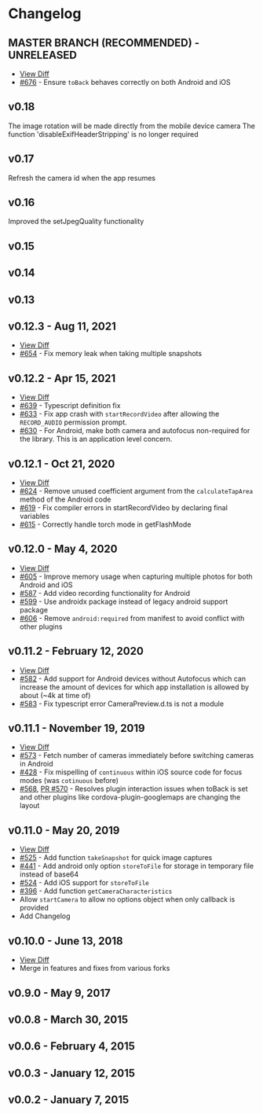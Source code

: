 # Changelog

## MASTER BRANCH (RECOMMENDED) - UNRELEASED
- [View Diff](https://github.com/cordova-plugin-camera-preview/cordova-plugin-camera-preview/compare/v0.12.3...master)
- [#676](https://github.com/cordova-plugin-camera-preview/cordova-plugin-camera-preview/pull/676) - Ensure `toBack` behaves correctly on both Android and iOS

## v0.18
The image rotation will be made directly from the mobile device camera
The function 'disableExifHeaderStripping' is no longer required

## v0.17
Refresh the camera id when the app resumes

## v0.16
Improved the setJpegQuality functionality

## v0.15

## v0.14

## v0.13


## v0.12.3 - Aug 11, 2021
- [View Diff](https://github.com/cordova-plugin-camera-preview/cordova-plugin-camera-preview/compare/v0.12.2...v0.12.3)
- [#654](https://github.com/cordova-plugin-camera-preview/cordova-plugin-camera-preview/pull/654) - Fix memory leak when taking multiple snapshots

## v0.12.2 - Apr 15, 2021
- [View Diff](https://github.com/cordova-plugin-camera-preview/cordova-plugin-camera-preview/compare/v0.12.1...v0.12.2)
- [#639](https://github.com/cordova-plugin-camera-preview/cordova-plugin-camera-preview/pull/639) - Typescript definition fix
- [#633](https://github.com/cordova-plugin-camera-preview/cordova-plugin-camera-preview/pull/633) - Fix app crash with `startRecordVideo` after allowing the `RECORD_AUDIO` permission prompt.
- [#630](https://github.com/cordova-plugin-camera-preview/cordova-plugin-camera-preview/pull/630) - For Android, make both camera and autofocus non-required for the library. This is an application level concern.

## v0.12.1 - Oct 21, 2020
- [View Diff](https://github.com/cordova-plugin-camera-preview/cordova-plugin-camera-preview/compare/v0.12.0...v0.12.1)
- [#624](https://github.com/cordova-plugin-camera-preview/cordova-plugin-camera-preview/issues/624) - Remove unused coefficient argument from the `calculateTapArea` method of the Android code
- [#619](https://github.com/cordova-plugin-camera-preview/cordova-plugin-camera-preview/pull/619) - Fix compiler errors in startRecordVideo by declaring final variables
- [#615](https://github.com/cordova-plugin-camera-preview/cordova-plugin-camera-preview/pull/615) - Correctly handle torch mode in getFlashMode

## v0.12.0 - May 4, 2020
- [View Diff](https://github.com/cordova-plugin-camera-preview/cordova-plugin-camera-preview/compare/v0.11.2...v0.12.0)
- [#605](https://github.com/cordova-plugin-camera-preview/cordova-plugin-camera-preview/pull/605) - Improve memory usage when capturing multiple photos for both Android and iOS
- [#587](https://github.com/cordova-plugin-camera-preview/cordova-plugin-camera-preview/pull/587) - Add video recording functionality for Android
- [#599](https://github.com/cordova-plugin-camera-preview/cordova-plugin-camera-preview/pull/599) - Use androidx package instead of legacy android support package
- [#606](https://github.com/cordova-plugin-camera-preview/cordova-plugin-camera-preview/pull/606) - Remove `android:required` from manifest to avoid conflict with other plugins

## v0.11.2 - February 12, 2020
- [View Diff](https://github.com/cordova-plugin-camera-preview/cordova-plugin-camera-preview/compare/v0.11.1...v0.11.2)
- [#582](https://github.com/cordova-plugin-camera-preview/cordova-plugin-camera-preview/pull/582) - Add support for Android devices without Autofocus which can increase the amount of devices for which app installation is allowed by about (~4k at time of)
- [#583](https://github.com/cordova-plugin-camera-preview/cordova-plugin-camera-preview/pull/583) - Fix typescript error CameraPreview.d.ts is not a module 

## v0.11.1 - November 19, 2019
- [View Diff](https://github.com/cordova-plugin-camera-preview/cordova-plugin-camera-preview/compare/v0.11.0...v0.11.1)
- [#573](https://github.com/cordova-plugin-camera-preview/cordova-plugin-camera-preview/pull/573) - Fetch number of cameras immediately before switching cameras in Android
- [#428](https://github.com/cordova-plugin-camera-preview/cordova-plugin-camera-preview/issues/428) - Fix mispelling of `continuous` within iOS source code for focus modes (was `cotinuous` before)
- [#568](https://github.com/cordova-plugin-camera-preview/cordova-plugin-camera-preview/pull/568), [PR #570](https://github.com/cordova-plugin-camera-preview/cordova-plugin-camera-preview/pull/570) - Resolves plugin interaction issues when toBack is set and other plugins like cordova-plugin-googlemaps are changing the layout

## v0.11.0 - May 20, 2019
- [View Diff](https://github.com/cordova-plugin-camera-preview/cordova-plugin-camera-preview/compare/v0.10.0...v0.11.0)
- [#525](https://github.com/cordova-plugin-camera-preview/cordova-plugin-camera-preview/pull/525) - Add function `takeSnapshot` for quick image captures
- [#441](https://github.com/cordova-plugin-camera-preview/cordova-plugin-camera-preview/pull/441) - Add android only option `storeToFile` for storage in temporary file instead of base64
- [#524](https://github.com/cordova-plugin-camera-preview/cordova-plugin-camera-preview/pull/524) - Add iOS support for `storeToFile`
- [#396](https://github.com/cordova-plugin-camera-preview/cordova-plugin-camera-preview/pull/396) - Add function `getCameraCharacteristics`
- Allow `startCamera` to allow no options object when only callback is provided
- Add Changelog

## v0.10.0 - June 13, 2018
- [View Diff](https://github.com/cordova-plugin-camera-preview/cordova-plugin-camera-preview/compare/v0.9.0...v0.10.0)
- Merge in features and fixes from various forks

## v0.9.0 - May 9, 2017

## v0.0.8 - March 30, 2015

## v0.0.6 - February 4, 2015

## v0.0.3 - January 12, 2015

## v0.0.2 - January 7, 2015
